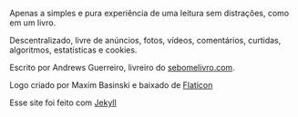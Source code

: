 Apenas a simples e pura experiência de uma leitura sem distrações, como em um livro.

Descentralizado, livre de anúncios, fotos, vídeos, comentários, curtidas, algoritmos, estatísticas e cookies. 

Escrito por Andrews Guerreiro, livreiro do [sebomelivro.com](https://sebomelivro.com).

Logo criado por Maxim Basinski e baixado de [Flaticon](https://www.flaticon.com/free-icons/typewriter)

Esse site foi feito com [Jekyll](https://jekyllrb.com/)
